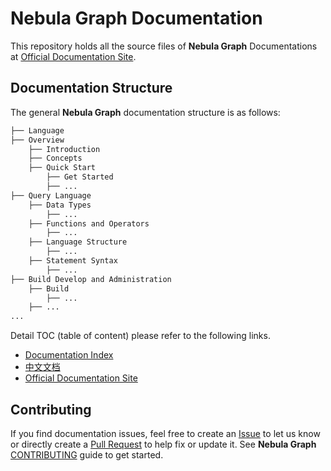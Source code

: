 # Nebula Graph Documentation

This repository holds all the source files of **Nebula Graph** Documentations at [Official Documentation Site](https://docs.nebula-graph.io/).

## Documentation Structure

The general **Nebula Graph** documentation structure is as follows:

```bash
├── Language
├── Overview
    ├── Introduction
    ├── Concepts
    ├── Quick Start
        ├── Get Started
        ├── ...
├── Query Language
    ├── Data Types
        ├── ...
    ├── Functions and Operators
        ├── ...
    ├── Language Structure
        ├── ...
    ├── Statement Syntax
        ├── ...
├── Build Develop and Administration
    ├── Build
        ├── ...
    ├── ...
...
```

Detail TOC (table of content) please refer to the following links.

- [Documentation Index](docs/manual-EN/README.md)
- [中文文档]([docs/manual-CN/README.md](https://docs.nebula-graph.com.cn/))
- [Official Documentation Site](https://docs.nebula-graph.io/)

## Contributing

If you find documentation issues, feel free to create an [Issue](https://github.com/vesoft-inc/nebula-docs/issues) to let us know or directly create a [Pull Request](https://github.com/vesoft-inc/nebula-docs/pulls) to help fix or update it. See **Nebula Graph** [CONTRIBUTING](CONTRIBUTING.md) guide to get started.
